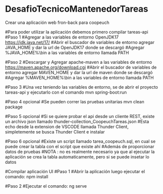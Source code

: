 # DesafioTecnicoMantenedorTareas
Crear una aplicación web fron-back para coopeuch

#Para poder utilizar la aplicación debemos primero compilar tareas-api
#Paso 1
#Agregar a las variables de entorno OpenJDK17
https://jdk.java.net/17/
#Abrir el buscador de variables de entorno agregar JAVA_HOME y dar la url de OpenJDK17 donde se descargó
#Agregar %JAVA_HOME%\bin a las variables de entorno llamada PATH

#Paso 2
#Descargar y Agregar apache-maven a las variables de entorno
https://maven.apache.org/download.cgi
#Abrir el buscador de variables de entorno agregar MAVEN_HOME y dar la url de maven donde se descargó
#Agregar %MAVEN_HOME%\bin a las variables de entorno llamada PATH

#Paso 3
#Una vez teniendo las variables de entorno, se de abrir el proyecto tareas-api y ejecutarlo con el comando
mvn spring-boot:run

#Paso 4 opcional
#Se pueden correr las pruebas unitarias
mvn clean package

#Paso 5 opcional
#Si se quiere probar el api desde un cliente REST, existe un archivo json llamado thunder-collection_CoopeuchTareas.json
#Esta echo desde la extension de VSCODE llamada Thunder Client, simpletemente se busca Thunder Client e instalar

#Paso 6 opcional
#Existe un script llamado tarea_coopeuch.sql, en cual se puede crear la tabla con el script que existe ahí
#Además de proporcionar datos de pruebas
#NOTA : no es realmente necesario ya que al ejecutar la aplicación se crea la tabla automaticamente, pero si se puede insetar lo datos

#Compilar aplicación UI
#Paso 1
#Abrir la aplicación luego ejecutar el comando:
npm install

#Paso 2
#Ejecutar el comando:
ng serve